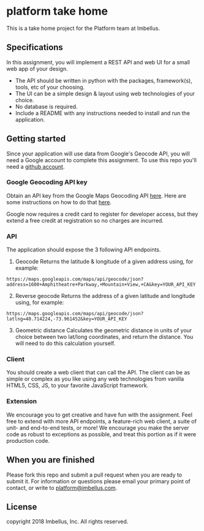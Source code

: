 # platform take home
This is a take home project for the Platform team at Imbellus.

## Specifications
In this assignment, you will implement a REST API and web UI for a small web app of your design. 
* The API should be written in python with the packages, framework(s), tools, etc
of your choosing.
* The UI can be a simple design & layout using web technologies of your choice.
* No database is required.
* Include a README with any instructions needed to install and run the
  application.

## Getting started
Since your application will use data from Google's Geocode API, you will need a Google account to complete this assignment.
To use this repo you'll need a [github account](https://www.github.com).

### Google Geocoding API key
Obtain an API key from the Google Maps Geocoding API [here](https://developers.google.com/maps/documentation/geocoding/intro).
Here are some instructions on how to do that [here](https://support.google.com/googleapi/answer/6158862?hl=en).

Google now requires a credit card to register for developer access, but they extend a free credit at registration so no charges are incurred. 

### API
The application should expose the 3 following API endpoints.
1. Geocode
Returns the latitude & longitude of a given address using, for example:

`https://maps.googleapis.com/maps/api/geocode/json?address=1600+Amphitheatre+Parkway,+Mountain+View,+CA&key=YOUR_API_KEY`

2. Reverse geocode
Returns the address of a given latitude and longitude using, for example:

`https://maps.googleapis.com/maps/api/geocode/json?latlng=40.714224,-73.961452&key=YOUR_API_KEY`

3. Geometric distance
Calculates the geometric distance in units of your choice between two lat/long coordinates, and return the distance.
You will need to do this calculation yourself.

### Client
You should create a web client that can call the API. The client can be as simple or complex as you like
using any web technologies from vanilla HTML5, CSS, JS, to your favorite JavaScript framework.

### Extension
We encourage you to get creative and have fun with the assignment. Feel free to extend with more API endpoints, a feature-rich web client, a suite of unit- and end-to-end tests, or more! We encourage you make the server code as robust to exceptions as possible, and treat this portion as if it were production code.

## When you are finished
Please fork this repo and submit a pull request when you are ready to submit it. 
For information or questions please email your primary point of contact, or
write to platform@imbellus.com.

## License
copyright 2018 Imbellus, Inc. All rights reserved.
